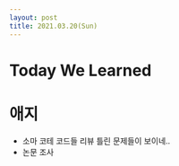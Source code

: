 ```yaml
---
layout: post
title: 2021.03.20(Sun)
---
```


# Today We Learned

# 애지

- 소마 코테 코드들 리뷰 틀린 문제들이 보이네..
- 논문 조사
